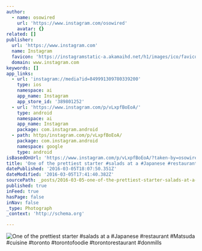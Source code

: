 ```yaml
---
author:
  - name: osowired
    url: 'https://www.instagram.com/osowired'
    avatar: {}
related: []
publisher:
  url: 'https://www.instagram.com'
  name: Instagram
  favicon: 'https://instagramstatic-a.akamaihd.net/h1/images/ico/favicon.ico/7cdab0872b15.ico'
  domain: www.instagram.com
keywords: []
app_links:
  - url: 'instagram://media?id=849991309780339200'
    type: ios
    namespace: ai
    app_name: Instagram
    app_store_id: '389801252'
  - url: 'https://www.instagram.com/p/vLxpfBoEoA/'
    type: android
    namespace: ai
    app_name: Instagram
    package: com.instagram.android
  - path: https/instagram.com/p/vLxpfBoEoA/
    package: com.instagram.android
    namespace: google
    type: android
isBasedOnUrl: 'https://www.instagram.com/p/vLxpfBoEoA/?taken-by=osowired'
title: 'One of the prettiest starter #salads at a #Japanese #restaurant #Matsuda #cuisine #toronto #torontofoodie #torontorestaurant #donmills'
datePublished: '2016-03-05T18:07:50.351Z'
dateModified: '2016-03-05T17:41:40.382Z'
sourcePath: _posts/2016-03-05-one-of-the-prettiest-starter-salads-at-a-japanese-restaur.md
published: true
inFeed: true
hasPage: false
inNav: false
_type: Photograph
_context: 'http://schema.org'

---
```

![One of the prettiest starter &num;salads at a &num;Japanese &num;restaurant &num;Matsuda &num;cuisine &num;toronto &num;torontofoodie &num;torontorestaurant &num;donmills](https://scontent.cdninstagram.com/t51.2885-15/e15/10808878_855574061144185_1396439425_n.jpg?ig_cache_key=ODQ5OTkxMzA5NzgwMzM5MjAw.2)